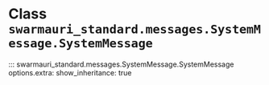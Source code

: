 # Class `swarmauri_standard.messages.SystemMessage.SystemMessage`

::: swarmauri_standard.messages.SystemMessage.SystemMessage
    options.extra:
      show_inheritance: true

